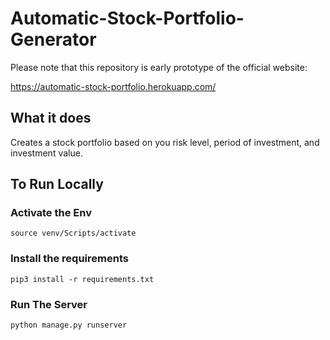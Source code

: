 # Automatic-Stock-Portfolio-Generator

Please note that this repository is early prototype of the official website:

https://automatic-stock-portfolio.herokuapp.com/

## What it does

Creates a stock portfolio based on you risk level, period of investment, and investment value.

## To Run Locally

### Activate the Env

```
source venv/Scripts/activate
```

### Install the requirements

```
pip3 install -r requirements.txt
```


### Run The Server

```
python manage.py runserver
```

